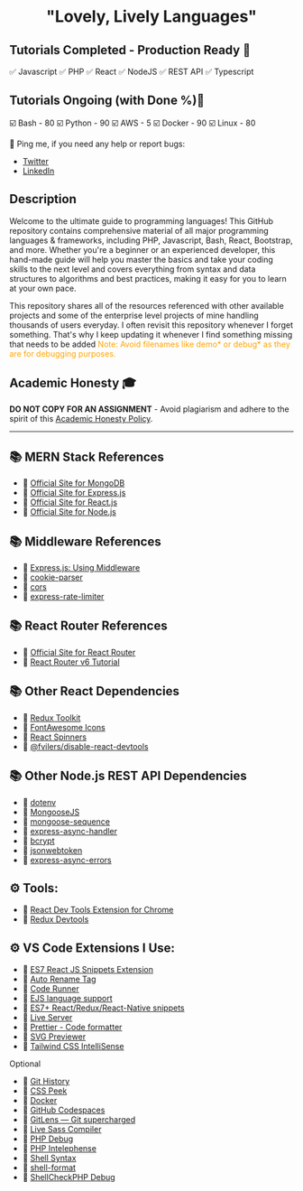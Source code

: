 <h1 align="center">"Lovely, Lively Languages"</h1>

## Tutorials Completed - Production Ready 🥳

✅ Javascript
✅ PHP
✅ React
✅ NodeJS
✅ REST API
✅ Typescript

## Tutorials Ongoing (with Done %)😤

☑️ Bash - 80
☑️ Python - 90
☑️ AWS - 5
☑️ Docker - 90
☑️ Linux - 80

🚀 Ping me, if you need any help or report bugs:

- [Twitter](https://twitter.com/sagar4nfs)
- [LinkedIn](https://www.linkedin.com/in/sagar-verma-57ba6a1b0/)

## Description

Welcome to the ultimate guide to programming languages! This GitHub repository contains comprehensive material of all major programming languages & frameworks, including PHP, Javascript, Bash, React, Bootstrap, and more. Whether you're a beginner or an experienced developer, this hand-made guide will help you master the basics and take your coding skills to the next level and covers everything from syntax and data structures to algorithms and best practices, making it easy for you to learn at your own pace.

This repository shares all of the resources referenced with other available projects and some of the enterprise level projects of mine handling thousands of users everyday. I often revisit this repository whenever I forget something. That's why I keep updating it whenever I find something missing that needs to be added <span style="color:orange;">Note: Avoid filenames like demo* or debug* as they are for debugging purposes.</span>

## Academic Honesty 🎓

**DO NOT COPY FOR AN ASSIGNMENT** - Avoid plagiarism and adhere to the spirit of this [Academic Honesty Policy](https://www.freecodecamp.org/news/academic-honesty-policy/).

---

## 📚 MERN Stack References

- 🔗 [Official Site for MongoDB](https://mongodb.com)
- 🔗 [Official Site for Express.js](https://expressjs.com)
- 🔗 [Official Site for React.js](https://reactjs.org)
- 🔗 [Official Site for Node.js](https://nodejs.org/)

## 📚 Middleware References

- 🔗 [Express.js: Using Middleware](https://expressjs.com/en/guide/using-middleware.html)
- 🔗 [cookie-parser](https://www.npmjs.com/package/cookie-parser)
- 🔗 [cors](https://www.npmjs.com/package/cors)
- 🔗 [express-rate-limiter](https://www.npmjs.com/package/express-rate-limiter)

## 📚 React Router References

- 🔗 [Official Site for React Router](https://reactrouter.com/docs/en/v6)
- 🔗 [React Router v6 Tutorial](https://github.com/gitdagray/react_router_v6)

## 📚 Other React Dependencies

- 🔗 [Redux Toolkit](https://redux-toolkit.js.org/)
- 🔗 [FontAwesome Icons](https://fontawesome.com/docs/web/use-with/react/)
- 🔗 [React Spinners](https://www.npmjs.com/package/react-spinners)
- 🔗 [@fvilers/disable-react-devtools](https://www.npmjs.com/package/@fvilers/disable-react-devtools)

## 📚 Other Node.js REST API Dependencies

- 🔗 [dotenv](https://www.npmjs.com/package/dotenv)
- 🔗 [MongooseJS](https://mongoosejs.com/)
- 🔗 [mongoose-sequence](https://www.npmjs.com/package/mongoose-sequence)
- 🔗 [express-async-handler](https://www.npmjs.com/package/express-async-handler)
- 🔗 [bcrypt](https://www.npmjs.com/package/bcrypt)
- 🔗 [jsonwebtoken](https://www.npmjs.com/package/jsonwebtoken)
- 🔗 [express-async-errors](https://www.npmjs.com/package/express-async-errors)

## ⚙ Tools:

- 🔗 [React Dev Tools Extension for Chrome](https://chrome.google.com/webstore/detail/react-developer-tools/fmkadmapgofadopljbjfkapdkoienihi)
- 🔗 [Redux Devtools](https://github.com/reduxjs/redux-devtools)

## ⚙ VS Code Extensions I Use:

- 🔗 [ES7 React JS Snippets Extension](https://marketplace.visualstudio.com/items?itemName=dsznajder.es7-react-js-snippets)
- 🔗 [Auto Rename Tag](https://marketplace.visualstudio.com/items?itemName=formulahendry.auto-rename-tag)
- 🔗 [Code Runner](https://marketplace.visualstudio.com/items?itemName=formulahendry.code-runner)
- 🔗 [EJS language support](https://marketplace.visualstudio.com/items?itemName=DigitalBrainstem.javascript-ejs-support)
- 🔗 [ES7+ React/Redux/React-Native snippets](https://marketplace.visualstudio.com/items?itemName=dsznajder.es7-react-js-snippets)
- 🔗 [Live Server](https://marketplace.visualstudio.com/items?itemName=ritwickdey.LiveServer)
- 🔗 [Prettier - Code formatter](https://marketplace.visualstudio.com/items?itemName=esbenp.prettier-vscode)
- 🔗 [SVG Previewer](https://marketplace.visualstudio.com/items?itemName=vitaliymaz.vscode-svg-previewer)
- 🔗 [Tailwind CSS IntelliSense](https://marketplace.visualstudio.com/items?itemName=bradlc.vscode-tailwindcss)

Optional

- 🔗 [Git History](https://marketplace.visualstudio.com/items?itemName=donjayamanne.githistory)
- 🔗 [CSS Peek](https://marketplace.visualstudio.com/items?itemName=pranaygp.vscode-css-peek)
- 🔗 [Docker](https://marketplace.visualstudio.com/items?itemName=ms-azuretools.vscode-docker)
- 🔗 [GitHub Codespaces](https://marketplace.visualstudio.com/items?itemName=GitHub.codespaces)
- 🔗 [GitLens — Git supercharged](https://marketplace.visualstudio.com/items?itemName=eamodio.gitlens)
- 🔗 [Live Sass Compiler](https://marketplace.visualstudio.com/items?itemName=glenn2223.live-sass)
- 🔗 [PHP Debug](https://marketplace.visualstudio.com/items?itemName=xdebug.php-debug)
- 🔗 [PHP Intelephense](https://marketplace.visualstudio.com/items?itemName=bmewburn.vscode-intelephense-client)
- 🔗 [Shell Syntax](https://marketplace.visualstudio.com/items?itemName=bmalehorn.shell-syntax)
- 🔗 [shell-format](https://marketplace.visualstudio.com/items?itemName=foxundermoon.shell-format)
- 🔗 [ShellCheckPHP Debug](https://marketplace.visualstudio.com/items?itemName=timonwong.shellcheck)
